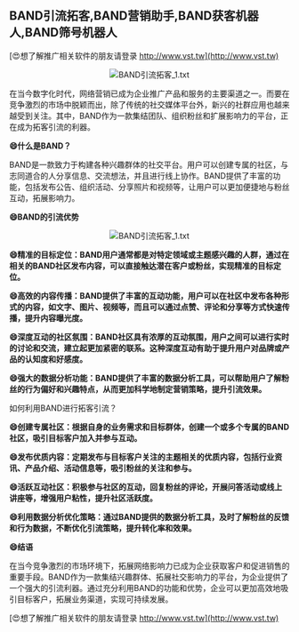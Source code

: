 ## **BAND引流拓客,BAND营销助手,BAND获客机器人,BAND筛号机器人**

[😍想了解推广相关软件的朋友请登录 http://www.vst.tw](http://www.vst.tw)

 <center><img src="https://vst.tw/MP4/tuiguang/png/4.png" alt="BAND引流拓客_1.txt"></center>

在当今数字化时代，网络营销已成为企业推广产品和服务的主要渠道之一。而要在竞争激烈的市场中脱颖而出，除了传统的社交媒体平台外，新兴的社群应用也越来越受到关注。其中，BAND作为一款集结团队、组织粉丝和扩展影响力的平台，正在成为拓客引流的利器。

**😄什么是BAND？**

BAND是一款致力于构建各种兴趣群体的社交平台。用户可以创建专属的社区，与志同道合的人分享信息、交流想法，并且进行线上协作。BAND提供了丰富的功能，包括发布公告、组织活动、分享照片和视频等，让用户可以更加便捷地与粉丝互动，拓展影响力。

**😄BAND的引流优势**

 <center><img src="https://vst.tw/MP4/tuiguang/png/4.png" alt="BAND引流拓客_1.txt"></center>

**😄精准的目标定位：BAND用户通常都是对特定领域或主题感兴趣的人群，通过在相关的BAND社区发布内容，可以直接触达潜在客户或粉丝，实现精准的目标定位。**

**😄高效的内容传播：BAND提供了丰富的互动功能，用户可以在社区中发布各种形式的内容，如文字、图片、视频等，而且可以通过点赞、评论和分享等方式快速传播，提升内容曝光度。**

**😄深度互动的社区氛围：BAND社区具有浓厚的互动氛围，用户之间可以进行实时的讨论和交流，建立起更加紧密的联系。这种深度互动有助于提升用户对品牌或产品的认知度和好感度。**

**😄强大的数据分析功能：BAND提供了丰富的数据分析工具，可以帮助用户了解粉丝的行为偏好和兴趣特点，从而更加科学地制定营销策略，提升引流效果。**

如何利用BAND进行拓客引流？

**😄创建专属社区：根据自身的业务需求和目标群体，创建一个或多个专属的BAND社区，吸引目标客户加入并参与互动。**

**😄发布优质内容：定期发布与目标客户关注的主题相关的优质内容，包括行业资讯、产品介绍、活动信息等，吸引粉丝的关注和参与。**

**😄活跃互动社区：积极参与社区的互动，回复粉丝的评论，开展问答活动或线上讲座等，增强用户粘性，提升社区活跃度。**

**😄利用数据分析优化策略：通过BAND提供的数据分析工具，及时了解粉丝的反馈和行为数据，不断优化引流策略，提升转化率和效果。**

**😄结语**

在当今竞争激烈的市场环境下，拓展网络影响力已成为企业获取客户和促进销售的重要手段。BAND作为一款集结兴趣群体、拓展社交影响力的平台，为企业提供了一个强大的引流利器。通过充分利用BAND的功能和优势，企业可以更加高效地吸引目标客户，拓展业务渠道，实现可持续发展。

[😍想了解推广相关软件的朋友请登录 http://www.vst.tw](http://www.vst.tw)



